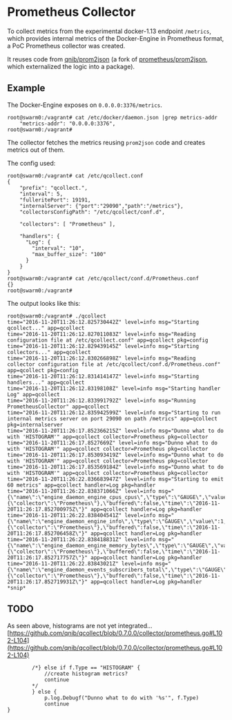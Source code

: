 # Prometheus Collector

To collect metrics from the experimental docker-1.13 endpoint `/metrics`, which provides internal metrics of the Docker-Engine in Prometheus format, a PoC Prometheus collector was created.

It reuses code from [qnib/prom2json](https://github.com/qnib/prom2json) (a fork of [prometheus/prom2json](https://github.com/prometheus/prom2json), which externalized the logic into a package).

## Example

The Docker-Engine exposes on `0.0.0.0:3376/metrics`.

```
root@swarm0:/vagrant# cat /etc/docker/daemon.json |grep metrics-addr
    "metrics-addr": "0.0.0.0:3376",
root@swarm0:/vagrant#
```

The collector fetches the metrics reusing `prom2json` code and creates metrics out of them.

The config used:

```
root@swarm0:/vagrant# cat /etc/qcollect.conf
{
    "prefix": "qcollect.",
    "interval": 5,
    "fulleritePort": 19191,
    "internalServer": {"port":"29090","path":"/metrics"},
    "collectorsConfigPath": "/etc/qcollect/conf.d",

    "collectors": [ "Prometheus" ],

    "handlers": {
      "Log": {
        "interval": "10",
        "max_buffer_size": "100"
      }
    }
}
root@swarm0:/vagrant# cat /etc/qcollect/conf.d/Prometheus.conf
{}
root@swarm0:/vagrant#
```

The output looks like this:

```
root@swarm0:/vagrant# ./qcollect
time="2016-11-20T11:26:12.825730442Z" level=info msg="Starting qcollect..." app=qcollect
time="2016-11-20T11:26:12.827011083Z" level=info msg="Reading configuration file at /etc/qcollect.conf" app=qcollect pkg=config
time="2016-11-20T11:26:12.829439145Z" level=info msg="Starting collectors..." app=qcollect
time="2016-11-20T11:26:12.830266898Z" level=info msg="Reading collector configuration file at /etc/qcollect/conf.d/Prometheus.conf" app=qcollect pkg=config
time="2016-11-20T11:26:12.831414147Z" level=info msg="Starting handlers..." app=qcollect
time="2016-11-20T11:26:12.83198108Z" level=info msg="Starting handler Log" app=qcollect
time="2016-11-20T11:26:12.833991792Z" level=info msg="Running PrometheusCollector" app=qcollect
time="2016-11-20T11:26:12.835942599Z" level=info msg="Starting to run internal metrics server on port 29090 on path /metrics" app=qcollect pkg=internalserver
time="2016-11-20T11:26:17.852366215Z" level=info msg="Dunno what to do with 'HISTOGRAM'" app=qcollect collector=Prometheus pkg=collector
time="2016-11-20T11:26:17.8527669Z" level=info msg="Dunno what to do with 'HISTOGRAM'" app=qcollect collector=Prometheus pkg=collector
time="2016-11-20T11:26:17.853093419Z" level=info msg="Dunno what to do with 'HISTOGRAM'" app=qcollect collector=Prometheus pkg=collector
time="2016-11-20T11:26:17.853569184Z" level=info msg="Dunno what to do with 'HISTOGRAM'" app=qcollect collector=Prometheus pkg=collector
time="2016-11-20T11:26:22.836683947Z" level=info msg="Starting to emit 60 metrics" app=qcollect handler=Log pkg=handler
time="2016-11-20T11:26:22.838371066Z" level=info msg="{\"name\":\"engine_daemon_engine_cpus_cpus\",\"type\":\"GAUGE\",\"value\":1,\"dimensions\":{\"collector\":\"Prometheus\"},\"buffered\":false,\"time\":\"2016-11-20T11:26:17.852700975Z\"}" app=qcollect handler=Log pkg=handler
time="2016-11-20T11:26:22.838404541Z" level=info msg="{\"name\":\"engine_daemon_engine_info\",\"type\":\"GAUGE\",\"value\":1,\"dimensions\":{\"collector\":\"Prometheus\"},\"buffered\":false,\"time\":\"2016-11-20T11:26:17.852706458Z\"}" app=qcollect handler=Log pkg=handler
time="2016-11-20T11:26:22.838418831Z" level=info msg="{\"name\":\"engine_daemon_engine_memory_bytes\",\"type\":\"GAUGE\",\"value\":2.097631232e+09,\"dimensions\":{\"collector\":\"Prometheus\"},\"buffered\":false,\"time\":\"2016-11-20T11:26:17.852717757Z\"}" app=qcollect handler=Log pkg=handler
time="2016-11-20T11:26:22.83843021Z" level=info msg="{\"name\":\"engine_daemon_events_subscribers_total\",\"type\":\"GAUGE\",\"value\":0,\"dimensions\":{\"collector\":\"Prometheus\"},\"buffered\":false,\"time\":\"2016-11-20T11:26:17.852719931Z\"}" app=qcollect handler=Log pkg=handler
*snip*
```

## TODO

As seen above, histograms are not yet integrated...
[https://github.com/qnib/qcollect/blob/0.7.0.0/collector/prometheus.go#L102-L104](https://github.com/qnib/qcollect/blob/0.7.0.0/collector/prometheus.go#L102-L104)

```
        /*} else if f.Type == "HISTOGRAM" {
            //create histogram metrics?
            continue
        */
        } else {
            p.log.Debugf("Dunno what to do with '%s'", f.Type)
            continue
}
```
```
